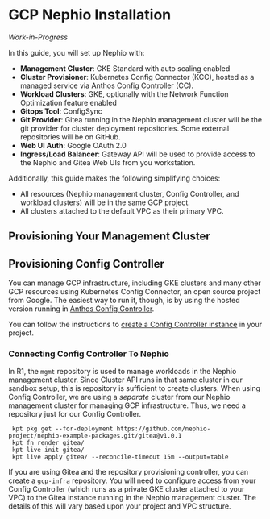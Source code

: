 # GCP Nephio Installation

*Work-in-Progress*

In this guide, you will set up Nephio with:
- **Management Cluster**: GKE Standard with auto scaling enabled
- **Cluster Provisioner**: Kubernetes Config Connector (KCC), hosted as a
  managed service via Anthos Config Controller (CC).
- **Workload Clusters**: GKE, optionally with the Network Function Optimization
  feature enabled
- **Gitops Tool**: ConfigSync
- **Git Provider**: Gitea running in the Nephio management cluster will be the
  git provider for cluster deployment repositories. Some external repositories
  will be on GitHub.
- **Web UI Auth**: Google OAuth 2.0
- **Ingress/Load Balancer**: Gateway API will be used to provide access to the
  Nephio and Gitea Web UIs from you workstation.

Additionally, this guide makes the following simplifying choices:
- All resources (Nephio management cluster, Config Controller, and workload
  clusters) will be in the same GCP project. 
- All clusters attached to the default VPC as their primary VPC.

## Provisioning Your Management Cluster

## Provisioning Config Controller

You can manage GCP infrastructure, including GKE clusters and many other GCP
resources using Kubernetes Config Connector, an open source project from Google.
The easiest way to run it, though, is by using the hosted version running in
[Anthos Config
Controller](https://cloud.google.com/anthos-config-management/docs/concepts/config-controller-overview).

You can follow the instructions to [create a Config Controller
instance](https://cloud.google.com/anthos-config-management/docs/how-to/config-controller-setup)
in your project.

### Connecting Config Controller To Nephio

In R1, the `mgmt` repository is used to manage workloads in the Nephio
management cluster. Since Cluster API runs in that same cluster in our sandbox
setup, this is repository is sufficient to create clusters. When using Config
Controller, we are using a *separate* cluster from our Nephio management cluster
for managing GCP infrastructure. Thus, we need a repository just for our Config
Controller.

```
 kpt pkg get --for-deployment https://github.com/nephio-project/nephio-example-packages.git/gitea@v1.0.1
 kpt fn render gitea/
 kpt live init gitea/
 kpt live apply gitea/ --reconcile-timeout 15m --output=table
```

If you are using Gitea and the repository provisioning controller, you can
create a `gcp-infra` repository. You will need to configure access from your
Config Controller (which runs as a private GKE cluster attached to your VPC) to
the Gitea instance running in the Nephio management cluster. The details of this
will vary based upon your project and VPC structure.

